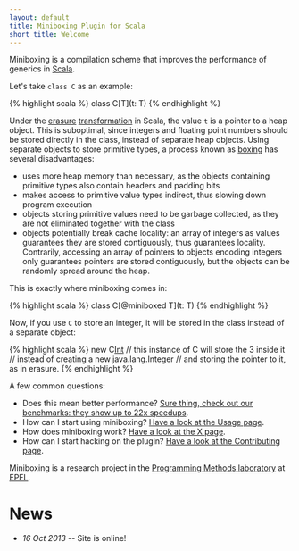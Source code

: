 ```yaml
---
layout: default
title: Miniboxing Plugin for Scala
short_title: Welcome
---
```


Miniboxing is a compilation scheme that improves the performance of generics in [Scala](http://scala-lang.org).

Let's take `class C` as an example:

{% highlight scala %}
 class C[T](t: T)
{% endhighlight %}

Under the [erasure](http://en.wikipedia.org/wiki/Type_erasure) [transformation](http://homepages.inf.ed.ac.uk/wadler/gj/) in Scala, the value `t` is a pointer to a heap object. This is suboptimal, since integers and floating point numbers should be stored directly in the class, instead of separate heap objects. Using separate objects to store primitive types, a process known as [boxing](http://en.wikipedia.org/wiki/Object_type_%28object-oriented_programming%29#Boxing) has several disadvantages:
 * uses more heap memory than necessary, as the objects containing primitive types also contain headers and padding bits
 * makes access to primitive value types indirect, thus slowing down program execution
 * objects storing primitive values need to be garbage collected, as they are not eliminated together with the class
 * objects potentially break cache locality: an array of integers as values guarantees they are stored contiguously, thus guarantees locality. Contrarily, accessing an array of pointers to objects encoding integers only guarantees pointers are stored contiguously, but the objects can be randomly spread around the heap.

This is exactly where miniboxing comes in:

{% highlight scala %}
 class C[@miniboxed T](t: T)
{% endhighlight %}

Now, if you use `C` to store an integer, it will be stored in the class instead of a separate object:

{% highlight scala %}
 new C[Int](3) // this instance of C will store the 3 inside it
               // instead of creating a new java.lang.Integer
               // and storing the pointer to it, as in erasure.
{% endhighlight %}

A few common questions:
 * Does this mean better performance? [Sure thing, check out our benchmarks: they show up to 22x speedups](benchmarks.html).
 * How can I start using miniboxing? [Have a look at the Usage page](usage.html).
 * How does miniboxing work? [Have a look at the X page](X).
 * How can I start hacking on the plugin? [Have a look at the Contributing page](contributing.html).

Miniboxing is a research project in the [Programming Methods laboratory](http://lamp.epfl.ch) at [EPFL](http://epfl.ch). 


#  News

* _16 Oct 2013_ -- Site is online!
